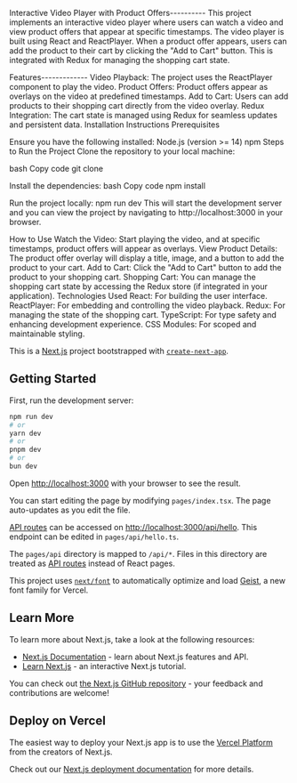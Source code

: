 Interactive Video Player with Product Offers----------
This project implements an interactive video player where users can watch a video and view product offers that appear at specific timestamps. The video player is built using React and ReactPlayer. When a product offer appears, users can add the product to their cart by clicking the "Add to Cart" button. This is integrated with Redux for managing the shopping cart state.

Features-------------
Video Playback: The project uses the ReactPlayer component to play the video.
Product Offers: Product offers appear as overlays on the video at predefined timestamps.
Add to Cart: Users can add products to their shopping cart directly from the video overlay.
Redux Integration: The cart state is managed using Redux for seamless updates and persistent data.
Installation Instructions
Prerequisites

Ensure you have the following installed:
Node.js (version >= 14)
npm 
Steps to Run the Project
Clone the repository to your local machine:

bash
Copy code
git clone 

Install the dependencies:
bash
Copy code
npm install

Run the project locally:
npm run dev
This will start the development server and you can view the project by navigating to http://localhost:3000 in your browser.

How to Use
Watch the Video: Start playing the video, and at specific timestamps, product offers will appear as overlays.
View Product Details: The product offer overlay will display a title, image, and a button to add the product to your cart.
Add to Cart: Click the "Add to Cart" button to add the product to your shopping cart.
Shopping Cart: You can manage the shopping cart state by accessing the Redux store (if integrated in your application).
Technologies Used
React: For building the user interface.
ReactPlayer: For embedding and controlling the video playback.
Redux: For managing the state of the shopping cart.
TypeScript: For type safety and enhancing development experience.
CSS Modules: For scoped and maintainable styling.





This is a [Next.js](https://nextjs.org) project bootstrapped with [`create-next-app`](https://nextjs.org/docs/pages/api-reference/create-next-app).

## Getting Started

First, run the development server:

```bash
npm run dev
# or
yarn dev
# or
pnpm dev
# or
bun dev
```

Open [http://localhost:3000](http://localhost:3000) with your browser to see the result.

You can start editing the page by modifying `pages/index.tsx`. The page auto-updates as you edit the file.

[API routes](https://nextjs.org/docs/pages/building-your-application/routing/api-routes) can be accessed on [http://localhost:3000/api/hello](http://localhost:3000/api/hello). This endpoint can be edited in `pages/api/hello.ts`.

The `pages/api` directory is mapped to `/api/*`. Files in this directory are treated as [API routes](https://nextjs.org/docs/pages/building-your-application/routing/api-routes) instead of React pages.

This project uses [`next/font`](https://nextjs.org/docs/pages/building-your-application/optimizing/fonts) to automatically optimize and load [Geist](https://vercel.com/font), a new font family for Vercel.

## Learn More

To learn more about Next.js, take a look at the following resources:

- [Next.js Documentation](https://nextjs.org/docs) - learn about Next.js features and API.
- [Learn Next.js](https://nextjs.org/learn-pages-router) - an interactive Next.js tutorial.

You can check out [the Next.js GitHub repository](https://github.com/vercel/next.js) - your feedback and contributions are welcome!

## Deploy on Vercel

The easiest way to deploy your Next.js app is to use the [Vercel Platform](https://vercel.com/new?utm_medium=default-template&filter=next.js&utm_source=create-next-app&utm_campaign=create-next-app-readme) from the creators of Next.js.

Check out our [Next.js deployment documentation](https://nextjs.org/docs/pages/building-your-application/deploying) for more details.
